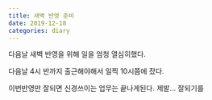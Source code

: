```yaml
---
title: 새벽 반영 준비
date: 2019-12-18
categories: diary
---
```

다음날 새벽 반영을 위해 일을 엄청 열심히했다.

다음날 4시 반까지 출근해야해서 일찍 10시쯤에 잤다.

이번반영만 잘되면 신경쓰이는 업무는 끝나게된다. 제발... 잘되기를
